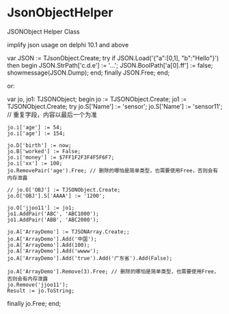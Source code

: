 # JsonObjectHelper
JSONObject Helper Class


implify json usage on delphi 10.1 and above

  var
  JSON := TJsonObject.Create;
  try
  if JSON.Load('{"a":[0,1], "b":"Hello"}') then
  begin
    JSON.StrPath['c.d.e'] := '...';
    JSON.BoolPath['a[0].ff'] := false;
    showmessage(JSON.Dump);
  end;
  finally
  JSON.Free;
  end;
  
  
  or:
  
var
  jo, jo1: TJSONObject;
begin
  jo := TJSONObject.Create;
  jo1 := TJSONObject.Create;
  try
    jo.S['Name'] := 'sensor';
    jo.S['Name'] := 'sensor11'; // 重复字段，内容以最后一个为准

    jo.i['age'] := 54;
    jo.i['age'] := 154;

    jo.D['birth'] := now;
    jo.B['worked'] := False;
    jo.i['money'] := $7FF1F2F3F4F5F6F7;
    jo.i['xx'] := 100;
    jo.RemovePair('age').Free; // 删除的哪怕是简单类型，也需要使用Free，否则会有内存泄露

    // jo.O['OBJ'] := TJSONObject.Create;
    jo.O['OBJ'].S['AAAA'] := '1200';

    jo.O['jjoo11'] := jo1;
    jo1.AddPair('ABC', 'ABC1000');
    jo1.AddPair('ABB', 'ABC2000');

    jo.A['ArrayDemo'] := TJSONArray.Create;;
    jo.A['ArrayDemo'].Add('中国');
    jo.A['ArrayDemo'].Add(100);
    jo.A['ArrayDemo'].Add('wwww');
    jo.A['ArrayDemo'].Add('true').Add('广东省').Add(False);

    jo.A['ArrayDemo'].Remove(3).Free; // 删除的哪怕是简单类型，也需要使用Free，否则会有内存泄露
    jo.Remove('jjoo11');
    Result := jo.ToString;
  finally
    jo.Free;
  end;
